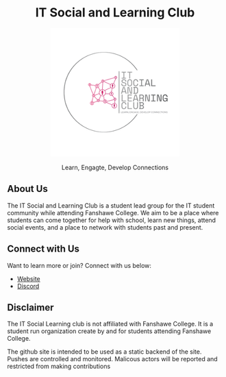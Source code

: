 <div align="center">

# IT Social and Learning Club

<img src="assets/img/avatar.png" alt="Logo" height=300px>

Learn, Engagte, Develop Connections

</div>

## About Us

The IT Social and Learning Club is a student lead group for the IT student community while attending Fanshawe College. We aim to be a place where students can come together for help with school, learn new things, attend social events, and a place to network with students past and present.

## Connect with Us

Want to learn more or join? Connect with us below:

* [Website](https://it-social-and-learning-club.github.io/pages/)
* [Discord](https://discord.gg/vCTzpmjD2B)

## Disclaimer

The IT Social Learning club is not affiliated with Fanshawe College. It is a student run organization create by and for students attending Fanshawe College.

The github site is intended to be used as a static backend of the site. Pushes are controlled and monitored. Malicous actors will be reported and restricted from making contributions
